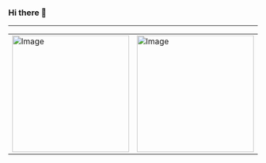 ### Hi there 👋

---
<table>
<tbody cellspacing="0" cellpadding="0">
  <tr>
    <td><img src="https://github-readme-stats.vercel.app/api/top-langs/?username=chandlerpl&layout=compact&theme=tokyonight&hide_border=true" alt="Image" height="236"></td>
    <td><img src="https://github-readme-stats.vercel.app/api/top-langs/?username=chandlerpl&layout=compact&theme=tokyonight&hide_border=true" alt="Image" height="236"></td>
  </tr>
</tbody>
</table>

<!--
**chandlerpl/chandlerpl** is a ✨ _special_ ✨ repository because its `README.md` (this file) appears on your GitHub profile.

Here are some ideas to get you started:

- 🔭 I’m currently working on ...
- 🌱 I’m currently learning ...
- 👯 I’m looking to collaborate on ...
- 🤔 I’m looking for help with ...
- 💬 Ask me about ...
- 📫 How to reach me: ...
- 😄 Pronouns: ...
- ⚡ Fun fact: ...
-->
